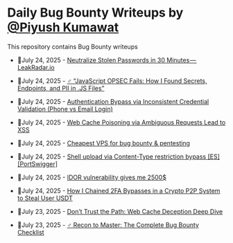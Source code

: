 # Daily Bug Bounty Writeups by [@Piyush Kumawat](https://twitter.com/piyush_supiy) 
This repository contains Bug Bounty writeups

<!-- BLOG-POST-LIST:START -->
 - 💯July 24, 2025 - [Neutralize Stolen Passwords in 30 Minutes — LeakRadar.io](https://medium.com/@alexandrevandammepro/neutralize-stolen-passwords-in-30-minutes-leakradar-io-dba901e71f12?source=rss------bug_bounty-5) 

 - 💯July 24, 2025 - [️‍♂️ “JavaScript OPSEC Fails: How I Found Secrets, Endpoints, and PII in .JS Files”](https://medium.com/@narendarlb123/%EF%B8%8F-%EF%B8%8F-javascript-opsec-fails-how-i-found-secrets-endpoints-and-pii-in-js-files-ef02cead4648?source=rss------bug_bounty-5) 

 - 💯July 24, 2025 - [Authentication Bypass via Inconsistent Credential Validation &lpar;Phone vs Email Login&rpar;](https://medium.com/@ch1ta/authentication-bypass-via-inconsistent-credential-validation-phone-vs-email-login-2e435bc2a290?source=rss------bug_bounty-5) 

 - 💯July 24, 2025 - [Web Cache Poisoning via Ambiguous Requests Lead to XSS](https://infosecwriteups.com/web-cache-poisoning-via-ambiguous-requests-lead-to-xss-aa9f9f59c079?source=rss------bug_bounty-5) 

 - 💯July 24, 2025 - [Cheapest VPS for bug bounty &amp; pentesting](https://medium.com/meetcyber/cheapest-vps-for-bug-bounty-pentesting-388139977c36?source=rss------bug_bounty-5) 

 - 💯July 24, 2025 - [Shell upload via Content-Type restriction bypass [ES] [PortSwigger]](https://h0lm3s.medium.com/shell-upload-via-content-type-restriction-bypass-es-portswigger-4441ec78fad0?source=rss------bug_bounty-5) 

 - 💯July 24, 2025 - [IDOR vulnerability gives me 2500$](https://l4zyhacker.medium.com/idor-vulnerability-gives-me-2500-42cd077c37f1?source=rss------bug_bounty-5) 

 - 💯July 24, 2025 - [How I Chained 2FA Bypasses in a Crypto P2P System to Steal User USDT](https://0xbartita.medium.com/how-i-chained-2fa-bypasses-in-a-crypto-p2p-system-to-steal-user-usdt-ef214879c173?source=rss------bug_bounty-5) 

 - 💯July 23, 2025 - [Don’t Trust the Path: Web Cache Deception Deep Dive](https://medium.com/@mostafa.rashidy55/dont-trust-the-path-web-cache-deception-deep-dive-8efe6953380d?source=rss------bug_bounty-5) 

 - 💯July 23, 2025 - [️‍♂️ Recon to Master: The Complete Bug Bounty Checklist](https://osintteam.blog/%EF%B8%8F-%EF%B8%8F-recon-to-master-the-complete-bug-bounty-checklist-239ecca2fd5c?source=rss------bug_bounty-5) 
<!-- BLOG-POST-LIST:END -->
